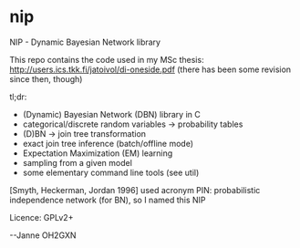 nip
====

NIP - Dynamic Bayesian Network library

This repo contains the code used in my MSc thesis:
http://users.ics.tkk.fi/jatoivol/di-oneside.pdf
(there has been some revision since then, though)

tl;dr: 
- (Dynamic) Bayesian Network (DBN) library in C
- categorical/discrete random variables -> probability tables
- (D)BN -> join tree transformation
- exact join tree inference (batch/offline mode)
- Expectation Maximization (EM) learning
- sampling from a given model
- some elementary command line tools (see util)

[Smyth, Heckerman, Jordan 1996] used acronym PIN: probabilistic independence network (for BN), so I named this NIP

Licence: GPLv2+

--Janne OH2GXN
